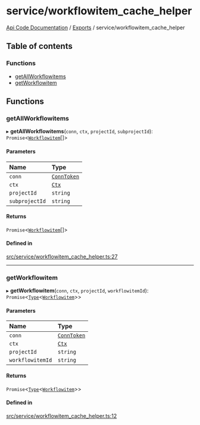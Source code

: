# service/workflowitem\_cache\_helper
 
[Api Code Documentation](../README.md) / [Exports](../modules.md) / service/workflowitem\_cache\_helper

## Table of contents

### Functions

- [getAllWorkflowitems](service_workflowitem_cache_helper.md#getallworkflowitems)
- [getWorkflowitem](service_workflowitem_cache_helper.md#getworkflowitem)

## Functions

### getAllWorkflowitems

▸ **getAllWorkflowitems**(`conn`, `ctx`, `projectId`, `subprojectId`): `Promise`\<[`Workflowitem`](../interfaces/service_domain_workflow_workflowitem.Workflowitem.md)[]\>

#### Parameters

| Name | Type |
| :------ | :------ |
| `conn` | [`ConnToken`](service_conn.md#conntoken) |
| `ctx` | [`Ctx`](../interfaces/lib_ctx.Ctx.md) |
| `projectId` | `string` |
| `subprojectId` | `string` |

#### Returns

`Promise`\<[`Workflowitem`](../interfaces/service_domain_workflow_workflowitem.Workflowitem.md)[]\>

#### Defined in

[src/service/workflowitem_cache_helper.ts:27](https://github.com/openkfw/TruBudget/blob/d07ad94/api/src/service/workflowitem_cache_helper.ts#L27)

___

### getWorkflowitem

▸ **getWorkflowitem**(`conn`, `ctx`, `projectId`, `workflowitemId`): `Promise`\<[`Type`](result.md#type)\<[`Workflowitem`](../interfaces/service_domain_workflow_workflowitem.Workflowitem.md)\>\>

#### Parameters

| Name | Type |
| :------ | :------ |
| `conn` | [`ConnToken`](service_conn.md#conntoken) |
| `ctx` | [`Ctx`](../interfaces/lib_ctx.Ctx.md) |
| `projectId` | `string` |
| `workflowitemId` | `string` |

#### Returns

`Promise`\<[`Type`](result.md#type)\<[`Workflowitem`](../interfaces/service_domain_workflow_workflowitem.Workflowitem.md)\>\>

#### Defined in

[src/service/workflowitem_cache_helper.ts:12](https://github.com/openkfw/TruBudget/blob/d07ad94/api/src/service/workflowitem_cache_helper.ts#L12)
